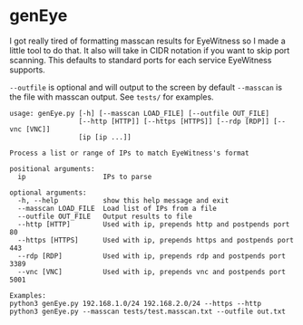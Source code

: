 # genEye

I got really tired of formatting masscan results for EyeWitness so I made a little tool to do that. 
It also will take in CIDR notation if you want to skip port scanning. This defaults to standard ports for each service EyeWitness supports. 

`--outfile` is optional and will output to the screen by default
`--masscan` is the file with masscan output. See `tests/` for examples.

```
usage: genEye.py [-h] [--masscan LOAD_FILE] [--outfile OUT_FILE]
                 [--http [HTTP]] [--https [HTTPS]] [--rdp [RDP]] [--vnc [VNC]]
                 [ip [ip ...]]

Process a list or range of IPs to match EyeWitness's format

positional arguments:
  ip                   IPs to parse

optional arguments:
  -h, --help           show this help message and exit
  --masscan LOAD_FILE  Load list of IPs from a file
  --outfile OUT_FILE   Output results to file
  --http [HTTP]        Used with ip, prepends http and postpends port 80
  --https [HTTPS]      Used with ip, prepends https and postpends port 443
  --rdp [RDP]          Used with ip, prepends rdp and postpends port 3389
  --vnc [VNC]          Used with ip, prepends vnc and postpends port 5001

Examples:
python3 genEye.py 192.168.1.0/24 192.168.2.0/24 --https --http
python3 genEye.py --masscan tests/test.masscan.txt --outfile out.txt

```
